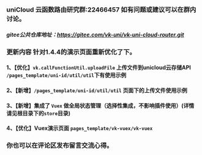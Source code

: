 ### uniCloud 云函数路由研究群:22466457 如有问题或建议可以在群内讨论。
##### gitee公共仓库地址：https://gitee.com/vk-uni/vk-uni-cloud-router.git
###  更新内容 针对1.4.4的演示页面重新优化了下。
#### 1、【优化】`vk.callFunctionUtil.uploadFile` 上传文件到unicloud云存储API `/pages_template/uni-id/util/util`下有使用示例
#### 2、【新增】`/pages_template/uni-id/util/util` 页面下的上传文件使用示例
#### 3、【新增】集成了 `Vuex` 做全局状态管理（选择性集成，不影响插件使用）(详情请见根目录下的`store`目录)
#### 4、【优化】Vuex演示页面 `pages_template/vk-vuex/vk-vuex`

### 你也可以在评论区发布留言交流心得。
